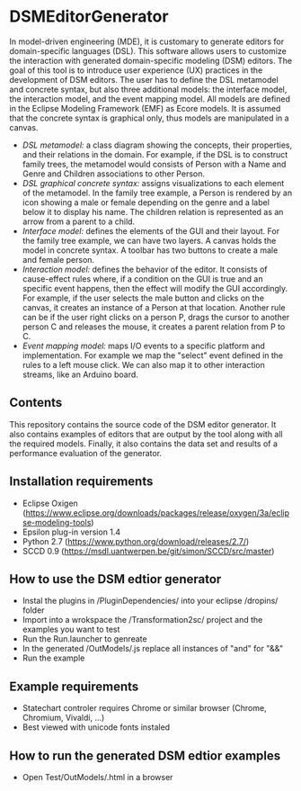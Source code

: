 # DSMEditorGenerator
In model-driven engineering (MDE), it is customary to generate editors for domain-specific languages (DSL).
This software allows users to customize the interaction with generated domain-specific modeling (DSM) editors.
The goal of this tool is to introduce user experience (UX) practices in the development of DSM editors.
The user has to define the DSL metamodel and concrete syntax, but also three additional models: the interface model, the interaction model, and the event mapping model.
All models are defined in the Eclipse Modeling Framework (EMF) as Ecore models.
It is assumed that the concrete syntax is graphical only, thus models are manipulated in a canvas.

* *DSL metamodel:* a class diagram showing the concepts, their properties, and their relations in the domain. For example, if the DSL is to construct family trees, the metamodel would consists of Person with a Name and Genre and Children associations to other Person.
* *DSL graphical concrete syntax:* assigns visualizations to each element of the metamodel. In the family tree example, a Person is rendered by an icon showing a male or female depending on the genre and a label below it to display his name. The children relation is represented as an arrow from a parent to a child.
* *Interface model:* defines the elements of the GUI and their layout. For the family tree example, we can have two layers. A canvas holds the model in concrete syntax. A toolbar has two buttons to create a male and female person.
* *Interaction model:* defines the behavior of the editor. It consists of cause-effect rules where, if a condition on the GUI is true and an specific event happens, then the effect will modify the GUI accordingly. For example, if the user selects the male button and clicks on the canvas, it creates an instance of a Person at that location. Another rule can be if the user right clicks on a person P, drags the cursor to another person C and releases the mouse, it creates a parent relation from P to C.
* *Event mapping model:* maps I/O events to a specific platform and implementation. For example we map the "select" event defined in the rules to a left mouse click. We can also map it to other interaction streams, like an Arduino board.


## Contents
This repository contains the source code of the DSM editor generator. It also contains examples of editors that are output by the tool along with all the required models. Finally, it also contains the data set and results of a performance evaluation of the generator.


## Installation requirements
* Eclipse Oxigen (https://www.eclipse.org/downloads/packages/release/oxygen/3a/eclipse-modeling-tools)
* Epsilon plug-in version 1.4 
* Python 2.7 (https://www.python.org/download/releases/2.7/)
* SCCD 0.9 (https://msdl.uantwerpen.be/git/simon/SCCD/src/master)

## How to use the DSM edtior generator
* Instal the plugins in /PluginDependencies/ into your eclipse /dropins/ folder
* Import into a wrokspace the /Transformation2sc/ project and the examples you want to test
* Run the <Example Name>Run.launcher to genreate
* In the generated /OutModels/<Example Name>.js replace all instances of "and" for "&&"
* Run the example

## Example requirements
* Statechart controler requires Chrome or similar browser (Chrome, Chromium, Vivaldi, ...)
* Best viewed with unicode fonts instaled

## How to run the generated DSM edtior examples
* Open Test<Example Name>/OutModels/<Example Name>.html in a browser
